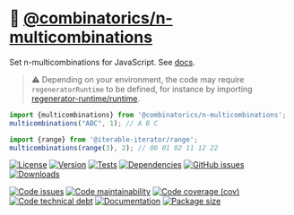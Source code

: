 :rhinoceros: [@combinatorics/n-multicombinations](https://computational-combinatorics.github.io/n-multicombinations)
==

Set n-multicombinations for JavaScript.
See [docs](https://computational-combinatorics.github.io/n-multicombinations/index.html).

> :warning: Depending on your environment, the code may require
> `regeneratorRuntime` to be defined, for instance by importing
> [regenerator-runtime/runtime](https://www.npmjs.com/package/regenerator-runtime).

```js
import {multicombinations} from '@combinatorics/n-multicombinations';
multicombinations("ABC", 1); // A B C

import {range} from '@iterable-iterator/range';
multicombinations(range(3), 2); // 00 01 02 11 12 22
```

[![License](https://img.shields.io/github/license/computational-combinatorics/n-multicombinations.svg)](https://raw.githubusercontent.com/computational-combinatorics/n-multicombinations/main/LICENSE)
[![Version](https://img.shields.io/npm/v/@combinatorics/n-multicombinations.svg)](https://www.npmjs.org/package/@combinatorics/n-multicombinations)
[![Tests](https://img.shields.io/github/actions/workflow/status/computational-combinatorics/n-multicombinations/ci.yml?branch=main&event=push&label=tests)](https://github.com/computational-combinatorics/n-multicombinations/actions/workflows/ci.yml?query=branch:main)
[![Dependencies](https://img.shields.io/librariesio/github/computational-combinatorics/n-multicombinations.svg)](https://github.com/computational-combinatorics/n-multicombinations/network/dependencies)
[![GitHub issues](https://img.shields.io/github/issues/computational-combinatorics/n-multicombinations.svg)](https://github.com/computational-combinatorics/n-multicombinations/issues)
[![Downloads](https://img.shields.io/npm/dm/@combinatorics/n-multicombinations.svg)](https://www.npmjs.org/package/@combinatorics/n-multicombinations)

[![Code issues](https://img.shields.io/codeclimate/issues/computational-combinatorics/n-multicombinations.svg)](https://codeclimate.com/github/computational-combinatorics/n-multicombinations/issues)
[![Code maintainability](https://img.shields.io/codeclimate/maintainability/computational-combinatorics/n-multicombinations.svg)](https://codeclimate.com/github/computational-combinatorics/n-multicombinations/trends/churn)
[![Code coverage (cov)](https://img.shields.io/codecov/c/gh/computational-combinatorics/n-multicombinations/main.svg)](https://codecov.io/gh/computational-combinatorics/n-multicombinations)
[![Code technical debt](https://img.shields.io/codeclimate/tech-debt/computational-combinatorics/n-multicombinations.svg)](https://codeclimate.com/github/computational-combinatorics/n-multicombinations/trends/technical_debt)
[![Documentation](https://computational-combinatorics.github.io/n-multicombinations/badge.svg)](https://computational-combinatorics.github.io/n-multicombinations/source.html)
[![Package size](https://img.shields.io/bundlephobia/minzip/@combinatorics/n-multicombinations)](https://bundlephobia.com/result?p=@combinatorics/n-multicombinations)

